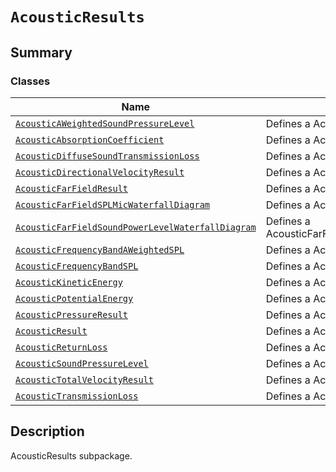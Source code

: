 # `AcousticResults`

<a id="summary"></a>

## Summary

### Classes

| Name | Description |
|---------------------------------------------------------------------------------------------------------------------------------------------------------------------------------------------------------------------------------------------|------------------------------------------------------------|
| [`AcousticAWeightedSoundPressureLevel`](AcousticAWeightedSoundPressureLevel.md#ansys.mechanical.stubs.v242.Ansys.ACT.Automation.Mechanical.Results.AcousticResults.AcousticAWeightedSoundPressureLevel)                                     | Defines a AcousticAWeightedSoundPressureLevel.             |
| [`AcousticAbsorptionCoefficient`](AcousticAbsorptionCoefficient.md#ansys.mechanical.stubs.v242.Ansys.ACT.Automation.Mechanical.Results.AcousticResults.AcousticAbsorptionCoefficient)                                                       | Defines a AcousticAbsorptionCoefficient.                   |
| [`AcousticDiffuseSoundTransmissionLoss`](AcousticDiffuseSoundTransmissionLoss.md#ansys.mechanical.stubs.v242.Ansys.ACT.Automation.Mechanical.Results.AcousticResults.AcousticDiffuseSoundTransmissionLoss)                                  | Defines a AcousticDiffuseSoundTransmissionLoss.            |
| [`AcousticDirectionalVelocityResult`](AcousticDirectionalVelocityResult.md#ansys.mechanical.stubs.v242.Ansys.ACT.Automation.Mechanical.Results.AcousticResults.AcousticDirectionalVelocityResult)                                           | Defines a AcousticDirectionalVelocityResult.               |
| [`AcousticFarFieldResult`](AcousticFarFieldResult.md#ansys.mechanical.stubs.v242.Ansys.ACT.Automation.Mechanical.Results.AcousticResults.AcousticFarFieldResult)                                                                            | Defines a AcousticFarFieldResult.                          |
| [`AcousticFarFieldSPLMicWaterfallDiagram`](AcousticFarFieldSPLMicWaterfallDiagram.md#ansys.mechanical.stubs.v242.Ansys.ACT.Automation.Mechanical.Results.AcousticResults.AcousticFarFieldSPLMicWaterfallDiagram)                            | Defines a AcousticFarFieldSPLMicWaterfallDiagram.          |
| [`AcousticFarFieldSoundPowerLevelWaterfallDiagram`](AcousticFarFieldSoundPowerLevelWaterfallDiagram.md#ansys.mechanical.stubs.v242.Ansys.ACT.Automation.Mechanical.Results.AcousticResults.AcousticFarFieldSoundPowerLevelWaterfallDiagram) | Defines a AcousticFarFieldSoundPowerLevelWaterfallDiagram. |
| [`AcousticFrequencyBandAWeightedSPL`](AcousticFrequencyBandAWeightedSPL.md#ansys.mechanical.stubs.v242.Ansys.ACT.Automation.Mechanical.Results.AcousticResults.AcousticFrequencyBandAWeightedSPL)                                           | Defines a AcousticFrequencyBandAWeightedSPL.               |
| [`AcousticFrequencyBandSPL`](AcousticFrequencyBandSPL.md#ansys.mechanical.stubs.v242.Ansys.ACT.Automation.Mechanical.Results.AcousticResults.AcousticFrequencyBandSPL)                                                                      | Defines a AcousticFrequencyBandSPL.                        |
| [`AcousticKineticEnergy`](AcousticKineticEnergy.md#ansys.mechanical.stubs.v242.Ansys.ACT.Automation.Mechanical.Results.AcousticResults.AcousticKineticEnergy)                                                                               | Defines a AcousticKineticEnergy.                           |
| [`AcousticPotentialEnergy`](AcousticPotentialEnergy.md#ansys.mechanical.stubs.v242.Ansys.ACT.Automation.Mechanical.Results.AcousticResults.AcousticPotentialEnergy)                                                                         | Defines a AcousticPotentialEnergy.                         |
| [`AcousticPressureResult`](AcousticPressureResult.md#ansys.mechanical.stubs.v242.Ansys.ACT.Automation.Mechanical.Results.AcousticResults.AcousticPressureResult)                                                                            | Defines a AcousticPressureResult.                          |
| [`AcousticResult`](AcousticResult.md#ansys.mechanical.stubs.v242.Ansys.ACT.Automation.Mechanical.Results.AcousticResults.AcousticResult)                                                                                                    | Defines a AcousticResult.                                  |
| [`AcousticReturnLoss`](AcousticReturnLoss.md#ansys.mechanical.stubs.v242.Ansys.ACT.Automation.Mechanical.Results.AcousticResults.AcousticReturnLoss)                                                                                        | Defines a AcousticReturnLoss.                              |
| [`AcousticSoundPressureLevel`](AcousticSoundPressureLevel.md#ansys.mechanical.stubs.v242.Ansys.ACT.Automation.Mechanical.Results.AcousticResults.AcousticSoundPressureLevel)                                                                | Defines a AcousticSoundPressureLevel.                      |
| [`AcousticTotalVelocityResult`](AcousticTotalVelocityResult.md#ansys.mechanical.stubs.v242.Ansys.ACT.Automation.Mechanical.Results.AcousticResults.AcousticTotalVelocityResult)                                                             | Defines a AcousticTotalVelocityResult.                     |
| [`AcousticTransmissionLoss`](AcousticTransmissionLoss.md#ansys.mechanical.stubs.v242.Ansys.ACT.Automation.Mechanical.Results.AcousticResults.AcousticTransmissionLoss)                                                                      | Defines a AcousticTransmissionLoss.                        |

<a id="description"></a>

## Description

AcousticResults subpackage.

<!-- !! processed by numpydoc !! -->

